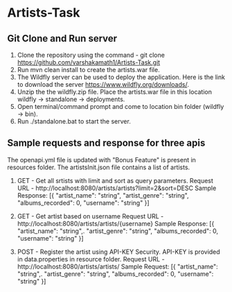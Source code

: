 # Artists-Task

## Git Clone and Run server
1. Clone the repository using the command - git clone https://github.com/varshakamath1/Artists-Task.git
2. Run mvn clean install to create the artists.war file.
3. The Wildfly server can be used to deploy the application. Here is the link to download the server https://www.wildfly.org/downloads/.
4. Unzip the the wildfly.zip file. Place the artists.war file in this location wildfly -> standalone -> deployments.
5. Open terminal/command prompt and come to location bin folder (wildfly -> bin).
6. Run ./standalone.bat to start the server.

## Sample requests and response for three apis

The openapi.yml file is updated with "Bonus Feature" is present in resources folder. The artistsInit.json file contains a list of artists.

1. GET - Get all srtists with limit and sort as query parameters.
   Request URL - http://localhost:8080/artists/artists?limit=2&sort=DESC
   Sample Response: 
   [{
    "artist_name": "string",
    "artist_genre": "string",
    "albums_recorded": 0,
    "username": "string"
    }]
  
2. GET - Get artist based on username 
   Request URL - http://localhost:8080/artists/artists/{username}
   Sample Response: 
   [{
    "artist_name": "string",.
    "artist_genre": "string",
    "albums_recorded": 0,
    "username": "string"
    }]
    
3. POST - Register the artist using API-KEY Security. API-KEY is provided in data.properties in resource folder.
   Request URL - http://localhost:8080/artists/artists/
   Sample Request:
   [{
    "artist_name": "string",.
    "artist_genre": "string",
    "albums_recorded": 0,
    "username": "string"
    }]
    
   
